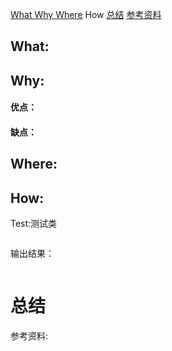 <a href="#3w1h">What Why Where</a>
How
<a href="#summary">总结</a>
<a href="#reference">参考资料</a>


## <a name="3w1h">What:</a>




## Why:
#### 优点：


#### 缺点：


## Where:


## How:





Test:测试类
```java

```
输出结果：
```java

```


# <a name="summary">总结</a>

<a name="reference">参考资料:</a>
